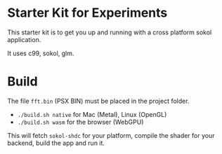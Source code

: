 # Starter Kit for Experiments

This starter kit is to get you up and running with a cross platform sokol application.

It uses c99, sokol, glm.

# Build

The file `fft.bin` (PSX BIN) must be placed in the project folder.

- `./build.sh native` for Mac (Metal), Linux (OpenGL) 
- `./build.sh wasm` for the browser (WebGPU)

This will fetch `sokol-shdc` for your platform, compile the shader for your
backend, build the app and run it.


